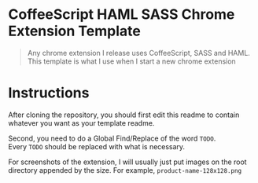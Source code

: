 CoffeeScript HAML SASS Chrome Extension Template
===

> Any chrome extension I release uses CoffeeScript, SASS and HAML. This template
> is what I use when I start a new chrome extension

Instructions
===
After cloning the repository, you should first edit this readme to contain  
whatever you want as your template readme.

Second, you need to do a Global Find/Replace of the word `TODO`.  
Every `TODO` should be replaced with what is necessary.

For screenshots of the extension, I will usually just put images on the root  
directory appended by the size.  For example, `product-name-128x128.png`
